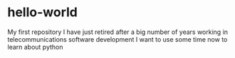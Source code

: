 # hello-world
My first repository
I have just retired after a big number of years working in telecommunications software development
I want to use some time now to learn about python
